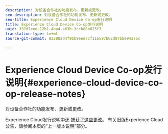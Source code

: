 ```yaml
---
description: 对设备合作社的功能发布、更新或更改。
seo-description: 对设备合作社的功能发布、更新或更改。
seo-title: Experience Cloud Device Co-op发行说明
title: Experience Cloud Device Co-op发行说明
uuid: 337d7eee-12b1-4ba4-a63b-3ccb88b825f7
translation-type: tm+mt
source-git-commit: 822882d4f9bb9eed7cf116597b62d07bbe94376c

---
```



# Experience Cloud Device Co-op发行说明{#experience-cloud-device-co-op-release-notes}

对设备合作社的功能发布、更新或更改。

Experience Cloud发行说明中还 [捕获了这些更改](https://docs.adobe.com/content/help/zh-Hans/release-notes/experience-cloud/current.html)。 有关旧版Experience Cloud公告，请参阅本页的“上一版本说明”部分。
